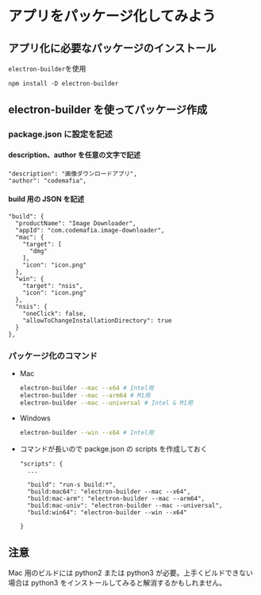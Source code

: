 # アプリをパッケージ化してみよう

## アプリ化に必要なパッケージのインストール
`electron-builder`を使用

```
npm install -D electron-builder
```

## electron-builder を使ってパッケージ作成

### package.json に設定を記述
#### description、author を任意の文字で記述

  ```
  "description": "画像ダウンロードアプリ",
  "author": "codemafia",
  ```

#### build 用の JSON を記述

  ```
  "build": {
    "productName": "Image Downloader",
    "appId": "com.codemafia.image-downloader",
    "mac": {
      "target": [
        "dmg"
      ],
      "icon": "icon.png"
    },
    "win": {
      "target": "nsis",
      "icon": "icon.png"
    },
    "nsis": {
      "oneClick": false,
      "allowToChangeInstallationDirectory": true
    }
  },
  ```

### パッケージ化のコマンド  
- Mac

  ```sh
  electron-builder --mac --x64 # Intel用
  electron-builder --mac --arm64 # M1用
  electron-builder --mac --universal # Intel & M1用
  ```

- Windows

  ```sh
  electron-builder --win --x64 # Intel用
  ```

* コマンドが長いので packge.json の scripts を作成しておく

  ```
  "scripts": {
    ...

    "build": "run-s build:*",
    "build:mac64": "electron-builder --mac --x64",
    "build:mac-arm": "electron-builder --mac --arm64",
    "build:mac-univ": "electron-builder --mac --universal",
    "build:win64": "electron-builder --win --x64"

  }
  ```

## 注意
Mac 用のビルドには python2 または python3 が必要。上手くビルドできない場合は python3 をインストールしてみると解消するかもしれません。